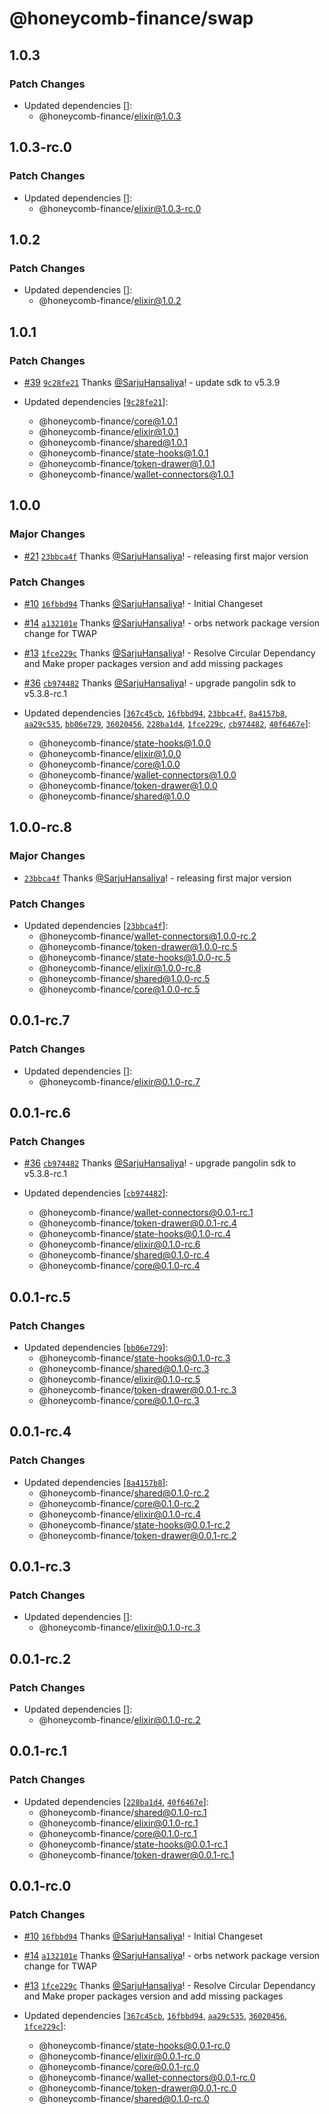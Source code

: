# @honeycomb-finance/swap

## 1.0.3

### Patch Changes

- Updated dependencies []:
  - @honeycomb-finance/elixir@1.0.3

## 1.0.3-rc.0

### Patch Changes

- Updated dependencies []:
  - @honeycomb-finance/elixir@1.0.3-rc.0

## 1.0.2

### Patch Changes

- Updated dependencies []:
  - @honeycomb-finance/elixir@1.0.2

## 1.0.1

### Patch Changes

- [#39](https://github.com/Honeycomb-finance/components/pull/39) [`9c28fe21`](https://github.com/Honeycomb-finance/components/commit/9c28fe21fabdef05a9db4d40e6259828c8cf6216) Thanks [@SarjuHansaliya](https://github.com/SarjuHansaliya)! - update sdk to v5.3.9

- Updated dependencies [[`9c28fe21`](https://github.com/Honeycomb-finance/components/commit/9c28fe21fabdef05a9db4d40e6259828c8cf6216)]:
  - @honeycomb-finance/core@1.0.1
  - @honeycomb-finance/elixir@1.0.1
  - @honeycomb-finance/shared@1.0.1
  - @honeycomb-finance/state-hooks@1.0.1
  - @honeycomb-finance/token-drawer@1.0.1
  - @honeycomb-finance/wallet-connectors@1.0.1

## 1.0.0

### Major Changes

- [#21](https://github.com/Honeycomb-finance/components/pull/21) [`23bbca4f`](https://github.com/Honeycomb-finance/components/commit/23bbca4fbf7ea40c39b5994cf3b5dc173bd17a9b) Thanks [@SarjuHansaliya](https://github.com/SarjuHansaliya)! - releasing first major version

### Patch Changes

- [#10](https://github.com/Honeycomb-finance/components/pull/10) [`16fbbd94`](https://github.com/Honeycomb-finance/components/commit/16fbbd9400ae33fda952054f2dd4ce9c78f2a43e) Thanks [@SarjuHansaliya](https://github.com/SarjuHansaliya)! - Initial Changeset

- [#14](https://github.com/Honeycomb-finance/components/pull/14) [`a132101e`](https://github.com/Honeycomb-finance/components/commit/a132101e451a729a9cdad4dd96b2cd2016f35242) Thanks [@SarjuHansaliya](https://github.com/SarjuHansaliya)! - orbs network package version change for TWAP

- [#13](https://github.com/Honeycomb-finance/components/pull/13) [`1fce229c`](https://github.com/Honeycomb-finance/components/commit/1fce229c0b79f780d1c75a452e191f2543db930f) Thanks [@SarjuHansaliya](https://github.com/SarjuHansaliya)! - Resolve Circular Dependancy and Make proper packages version and add missing packages

- [#36](https://github.com/Honeycomb-finance/components/pull/36) [`cb974482`](https://github.com/Honeycomb-finance/components/commit/cb97448229bac26f09d4cd08ac4c1a2313e2027a) Thanks [@SarjuHansaliya](https://github.com/SarjuHansaliya)! - upgrade pangolin sdk to v5.3.8-rc.1

- Updated dependencies [[`367c45cb`](https://github.com/Honeycomb-finance/components/commit/367c45cb3e978d5f6d135bd824febf38af17284f), [`16fbbd94`](https://github.com/Honeycomb-finance/components/commit/16fbbd9400ae33fda952054f2dd4ce9c78f2a43e), [`23bbca4f`](https://github.com/Honeycomb-finance/components/commit/23bbca4fbf7ea40c39b5994cf3b5dc173bd17a9b), [`8a4157b8`](https://github.com/Honeycomb-finance/components/commit/8a4157b8e0ed22e8e74d90e0a9477c0f8ce5290e), [`aa29c535`](https://github.com/Honeycomb-finance/components/commit/aa29c53596c92853ec70f0d74d7b4c059edd0fbb), [`bb06e729`](https://github.com/Honeycomb-finance/components/commit/bb06e7292e9db77284e0dfdd145cde887834d860), [`36020456`](https://github.com/Honeycomb-finance/components/commit/360204560cfa6704823cfea8bd85c606eb07279d), [`228ba1d4`](https://github.com/Honeycomb-finance/components/commit/228ba1d48da63f6c49c168987462f0f6374a44ed), [`1fce229c`](https://github.com/Honeycomb-finance/components/commit/1fce229c0b79f780d1c75a452e191f2543db930f), [`cb974482`](https://github.com/Honeycomb-finance/components/commit/cb97448229bac26f09d4cd08ac4c1a2313e2027a), [`40f6467e`](https://github.com/Honeycomb-finance/components/commit/40f6467ed70cb315c9380895d68fdfba535c48f5)]:
  - @honeycomb-finance/state-hooks@1.0.0
  - @honeycomb-finance/elixir@1.0.0
  - @honeycomb-finance/core@1.0.0
  - @honeycomb-finance/wallet-connectors@1.0.0
  - @honeycomb-finance/token-drawer@1.0.0
  - @honeycomb-finance/shared@1.0.0

## 1.0.0-rc.8

### Major Changes

- [`23bbca4f`](https://github.com/Honeycomb-finance/components/commit/23bbca4fbf7ea40c39b5994cf3b5dc173bd17a9b) Thanks [@SarjuHansaliya](https://github.com/SarjuHansaliya)! - releasing first major version

### Patch Changes

- Updated dependencies [[`23bbca4f`](https://github.com/Honeycomb-finance/components/commit/23bbca4fbf7ea40c39b5994cf3b5dc173bd17a9b)]:
  - @honeycomb-finance/wallet-connectors@1.0.0-rc.2
  - @honeycomb-finance/token-drawer@1.0.0-rc.5
  - @honeycomb-finance/state-hooks@1.0.0-rc.5
  - @honeycomb-finance/elixir@1.0.0-rc.8
  - @honeycomb-finance/shared@1.0.0-rc.5
  - @honeycomb-finance/core@1.0.0-rc.5

## 0.0.1-rc.7

### Patch Changes

- Updated dependencies []:
  - @honeycomb-finance/elixir@0.1.0-rc.7

## 0.0.1-rc.6

### Patch Changes

- [#36](https://github.com/Honeycomb-finance/components/pull/36) [`cb974482`](https://github.com/Honeycomb-finance/components/commit/cb97448229bac26f09d4cd08ac4c1a2313e2027a) Thanks [@SarjuHansaliya](https://github.com/SarjuHansaliya)! - upgrade pangolin sdk to v5.3.8-rc.1

- Updated dependencies [[`cb974482`](https://github.com/Honeycomb-finance/components/commit/cb97448229bac26f09d4cd08ac4c1a2313e2027a)]:
  - @honeycomb-finance/wallet-connectors@0.0.1-rc.1
  - @honeycomb-finance/token-drawer@0.0.1-rc.4
  - @honeycomb-finance/state-hooks@0.1.0-rc.4
  - @honeycomb-finance/elixir@0.1.0-rc.6
  - @honeycomb-finance/shared@0.1.0-rc.4
  - @honeycomb-finance/core@0.1.0-rc.4

## 0.0.1-rc.5

### Patch Changes

- Updated dependencies [[`bb06e729`](https://github.com/Honeycomb-finance/components/commit/bb06e7292e9db77284e0dfdd145cde887834d860)]:
  - @honeycomb-finance/state-hooks@0.1.0-rc.3
  - @honeycomb-finance/shared@0.1.0-rc.3
  - @honeycomb-finance/elixir@0.1.0-rc.5
  - @honeycomb-finance/token-drawer@0.0.1-rc.3
  - @honeycomb-finance/core@0.1.0-rc.3

## 0.0.1-rc.4

### Patch Changes

- Updated dependencies [[`8a4157b8`](https://github.com/Honeycomb-finance/components/commit/8a4157b8e0ed22e8e74d90e0a9477c0f8ce5290e)]:
  - @honeycomb-finance/shared@0.1.0-rc.2
  - @honeycomb-finance/core@0.1.0-rc.2
  - @honeycomb-finance/elixir@0.1.0-rc.4
  - @honeycomb-finance/state-hooks@0.0.1-rc.2
  - @honeycomb-finance/token-drawer@0.0.1-rc.2

## 0.0.1-rc.3

### Patch Changes

- Updated dependencies []:
  - @honeycomb-finance/elixir@0.1.0-rc.3

## 0.0.1-rc.2

### Patch Changes

- Updated dependencies []:
  - @honeycomb-finance/elixir@0.1.0-rc.2

## 0.0.1-rc.1

### Patch Changes

- Updated dependencies [[`228ba1d4`](https://github.com/Honeycomb-finance/components/commit/228ba1d48da63f6c49c168987462f0f6374a44ed), [`40f6467e`](https://github.com/Honeycomb-finance/components/commit/40f6467ed70cb315c9380895d68fdfba535c48f5)]:
  - @honeycomb-finance/shared@0.1.0-rc.1
  - @honeycomb-finance/elixir@0.1.0-rc.1
  - @honeycomb-finance/core@0.1.0-rc.1
  - @honeycomb-finance/state-hooks@0.0.1-rc.1
  - @honeycomb-finance/token-drawer@0.0.1-rc.1

## 0.0.1-rc.0

### Patch Changes

- [#10](https://github.com/Honeycomb-finance/components/pull/10) [`16fbbd94`](https://github.com/Honeycomb-finance/components/commit/16fbbd9400ae33fda952054f2dd4ce9c78f2a43e) Thanks [@SarjuHansaliya](https://github.com/SarjuHansaliya)! - Initial Changeset

- [#14](https://github.com/Honeycomb-finance/components/pull/14) [`a132101e`](https://github.com/Honeycomb-finance/components/commit/a132101e451a729a9cdad4dd96b2cd2016f35242) Thanks [@SarjuHansaliya](https://github.com/SarjuHansaliya)! - orbs network package version change for TWAP

- [#13](https://github.com/Honeycomb-finance/components/pull/13) [`1fce229c`](https://github.com/Honeycomb-finance/components/commit/1fce229c0b79f780d1c75a452e191f2543db930f) Thanks [@SarjuHansaliya](https://github.com/SarjuHansaliya)! - Resolve Circular Dependancy and Make proper packages version and add missing packages

- Updated dependencies [[`367c45cb`](https://github.com/Honeycomb-finance/components/commit/367c45cb3e978d5f6d135bd824febf38af17284f), [`16fbbd94`](https://github.com/Honeycomb-finance/components/commit/16fbbd9400ae33fda952054f2dd4ce9c78f2a43e), [`aa29c535`](https://github.com/Honeycomb-finance/components/commit/aa29c53596c92853ec70f0d74d7b4c059edd0fbb), [`36020456`](https://github.com/Honeycomb-finance/components/commit/360204560cfa6704823cfea8bd85c606eb07279d), [`1fce229c`](https://github.com/Honeycomb-finance/components/commit/1fce229c0b79f780d1c75a452e191f2543db930f)]:
  - @honeycomb-finance/state-hooks@0.0.1-rc.0
  - @honeycomb-finance/elixir@0.0.1-rc.0
  - @honeycomb-finance/core@0.0.1-rc.0
  - @honeycomb-finance/wallet-connectors@0.0.1-rc.0
  - @honeycomb-finance/token-drawer@0.0.1-rc.0
  - @honeycomb-finance/shared@0.1.0-rc.0
